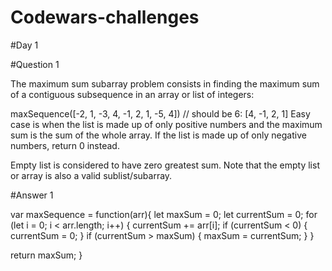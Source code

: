 # Codewars-challenges
#Day 1

#Question 1

The maximum sum subarray problem consists in finding the maximum sum of a contiguous subsequence in an array or list of integers:

maxSequence([-2, 1, -3, 4, -1, 2, 1, -5, 4])
// should be 6: [4, -1, 2, 1]
Easy case is when the list is made up of only positive numbers and the maximum sum is the sum of the whole array. If the list is made up of only negative numbers, return 0 instead.

Empty list is considered to have zero greatest sum. Note that the empty list or array is also a valid sublist/subarray.

#Answer 1

var maxSequence = function(arr){
 let maxSum = 0;
  let currentSum = 0;
  for (let i = 0; i < arr.length; i++) {
    currentSum += arr[i];
    if (currentSum < 0) {
      currentSum = 0;
    }
    if (currentSum > maxSum) {
      maxSum = currentSum;
    }
    }
  
  return maxSum;
}
